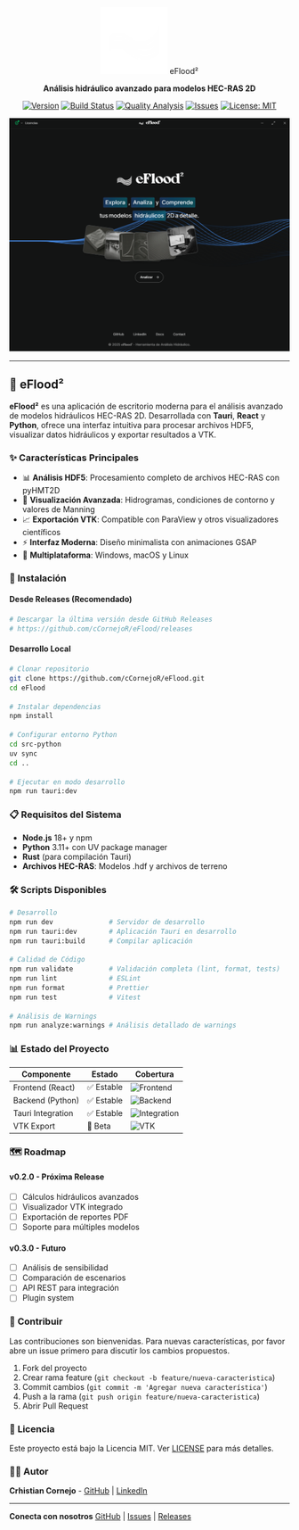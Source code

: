 <div align="center">

<img src="https://raw.githubusercontent.com/cCornejoR/eFlood/main/Page/assets/logo.svg" alt="eFlood² logo" width="120"> eFlood²

**Análisis hidráulico avanzado para modelos HEC-RAS 2D**

[![Version](https://img.shields.io/github/v/release/cCornejoR/eFlood?style=flat-square&label=version)](https://github.com/cCornejoR/eFlood/releases)
[![Build Status](https://img.shields.io/github/actions/workflow/status/cCornejoR/eFlood/ci.yml?style=flat-square&branch=main)](https://github.com/cCornejoR/eFlood/actions/workflows/ci.yml)
[![Quality Analysis](https://img.shields.io/github/actions/workflow/status/cCornejoR/eFlood/quality-analysis.yml?style=flat-square&label=quality&branch=main)](https://github.com/cCornejoR/eFlood/actions/workflows/quality-analysis.yml)
[![Issues](https://img.shields.io/github/issues/cCornejoR/eFlood?style=flat-square)](https://github.com/cCornejoR/eFlood/issues)
[![License: MIT](https://img.shields.io/badge/License-MIT-yellow.svg?style=flat-square)](https://github.com/cCornejoR/eFlood/blob/main/LICENCE)

</div>

[![eFlood² Screenshot](src/assets/Program.png)](https://github.com/cCornejoR/eFlood)

---

## 🌊 **eFlood²**

**eFlood²** es una aplicación de escritorio moderna para el análisis avanzado de modelos hidráulicos HEC-RAS 2D. Desarrollada con **Tauri**, **React** y **Python**, ofrece una interfaz intuitiva para procesar archivos HDF5, visualizar datos hidráulicos y exportar resultados a VTK.

### ✨ **Características Principales**

- 📊 **Análisis HDF5**: Procesamiento completo de archivos HEC-RAS con pyHMT2D
- 🎯 **Visualización Avanzada**: Hidrogramas, condiciones de contorno y valores de Manning
- 📈 **Exportación VTK**: Compatible con ParaView y otros visualizadores científicos
- ⚡ **Interfaz Moderna**: Diseño minimalista con animaciones GSAP
- 🔧 **Multiplataforma**: Windows, macOS y Linux

### 🚀 **Instalación**

#### Desde Releases (Recomendado)
```bash
# Descargar la última versión desde GitHub Releases
# https://github.com/cCornejoR/eFlood/releases
```

#### Desarrollo Local
```bash
# Clonar repositorio
git clone https://github.com/cCornejoR/eFlood.git
cd eFlood

# Instalar dependencias
npm install

# Configurar entorno Python
cd src-python
uv sync
cd ..

# Ejecutar en modo desarrollo
npm run tauri:dev
```

### 📋 **Requisitos del Sistema**

- **Node.js** 18+ y npm
- **Python** 3.11+ con UV package manager
- **Rust** (para compilación Tauri)
- **Archivos HEC-RAS**: Modelos .hdf y archivos de terreno

### 🛠️ **Scripts Disponibles**

```bash
# Desarrollo
npm run dev              # Servidor de desarrollo
npm run tauri:dev        # Aplicación Tauri en desarrollo
npm run tauri:build      # Compilar aplicación

# Calidad de Código
npm run validate         # Validación completa (lint, format, tests)
npm run lint             # ESLint
npm run format           # Prettier
npm run test             # Vitest

# Análisis de Warnings
npm run analyze:warnings # Análisis detallado de warnings
```

### 📊 **Estado del Proyecto**

| Componente | Estado | Cobertura |
|------------|--------|-----------|
| Frontend (React) | ✅ Estable | ![Frontend](https://img.shields.io/badge/coverage-85%25-green?style=flat-square) |
| Backend (Python) | ✅ Estable | ![Backend](https://img.shields.io/badge/coverage-78%25-yellow?style=flat-square) |
| Tauri Integration | ✅ Estable | ![Integration](https://img.shields.io/badge/tests-passing-green?style=flat-square) |
| VTK Export | 🚧 Beta | ![VTK](https://img.shields.io/badge/status-beta-orange?style=flat-square) |

### 🗺️ **Roadmap**

#### v0.2.0 - Próxima Release
- [ ] Cálculos hidráulicos avanzados
- [ ] Visualizador VTK integrado
- [ ] Exportación de reportes PDF
- [ ] Soporte para múltiples modelos

#### v0.3.0 - Futuro
- [ ] Análisis de sensibilidad
- [ ] Comparación de escenarios
- [ ] API REST para integración
- [ ] Plugin system

### 🤝 **Contribuir**

Las contribuciones son bienvenidas. Para nuevas características, por favor abre un issue primero para discutir los cambios propuestos.

1. Fork del proyecto
2. Crear rama feature (`git checkout -b feature/nueva-caracteristica`)
3. Commit cambios (`git commit -m 'Agregar nueva característica'`)
4. Push a la rama (`git push origin feature/nueva-caracteristica`)
5. Abrir Pull Request

### 📄 **Licencia**

Este proyecto está bajo la Licencia MIT. Ver [LICENSE](LICENSE) para más detalles.

### 👨‍💻 **Autor**

**Crhistian Cornejo** - [GitHub](https://github.com/cCornejoR) | [LinkedIn](https://linkedin.com/in/crhistian-cornejo)

---

**Conecta con nosotros** [GitHub](https://github.com/cCornejoR/eFlood) | [Issues](https://github.com/cCornejoR/eFlood/issues) | [Releases](https://github.com/cCornejoR/eFlood/releases)